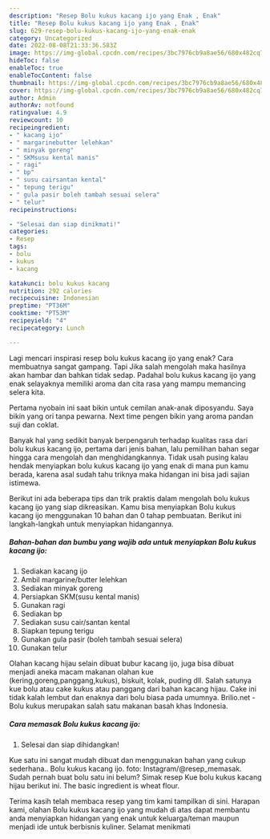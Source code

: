 ```yaml
---
description: "Resep Bolu kukus kacang ijo yang Enak , Enak"
title: "Resep Bolu kukus kacang ijo yang Enak , Enak"
slug: 629-resep-bolu-kukus-kacang-ijo-yang-enak-enak
category: Uncategorized
date: 2022-08-08T21:33:36.583Z
image: https://img-global.cpcdn.com/recipes/3bc7976cb9a8ae56/680x482cq70/bolu-kukus-kacang-ijo-foto-resep-utama.jpg
hideToc: false
enableToc: true
enableTocContent: false
thumbnail: https://img-global.cpcdn.com/recipes/3bc7976cb9a8ae56/680x482cq70/bolu-kukus-kacang-ijo-foto-resep-utama.jpg
cover: https://img-global.cpcdn.com/recipes/3bc7976cb9a8ae56/680x482cq70/bolu-kukus-kacang-ijo-foto-resep-utama.jpg
author: Admin
authorAv: notfound
ratingvalue: 4.9
reviewcount: 10
recipeingredient:
- " kacang ijo"
- " margarinebutter lelehkan"
- " minyak goreng"
- " SKMsusu kental manis"
- " ragi"
- " bp"
- " susu cairsantan kental"
- " tepung terigu"
- " gula pasir boleh tambah sesuai selera"
- " telur"
recipeinstructions:

- "Selesai dan siap dinikmati!"
categories:
- Resep
tags:
- bolu
- kukus
- kacang

katakunci: bolu kukus kacang 
nutrition: 292 calories
recipecuisine: Indonesian
preptime: "PT36M"
cooktime: "PT53M"
recipeyield: "4"
recipecategory: Lunch

---
```



Lagi mencari inspirasi resep bolu kukus kacang ijo yang enak? Cara membuatnya sangat gampang. Tapi Jika salah mengolah maka hasilnya akan hambar dan bahkan tidak sedap. Padahal bolu kukus kacang ijo yang enak selayaknya memiliki aroma dan cita rasa yang mampu memancing selera kita.


Pertama nyobain ini saat bikin untuk cemilan anak-anak diposyandu. Saya bikin yang ori tanpa pewarna. Next time pengen bikin yang aroma pandan suji dan coklat.

Banyak hal yang sedikit banyak berpengaruh terhadap kualitas rasa dari bolu kukus kacang ijo, pertama dari jenis bahan, lalu pemilihan bahan segar hingga cara mengolah dan menghidangkannya. Tidak usah pusing kalau hendak menyiapkan bolu kukus kacang ijo yang enak di mana pun kamu berada, karena asal sudah tahu triknya maka hidangan ini bisa jadi sajian istimewa.


Berikut ini ada beberapa tips dan trik praktis dalam mengolah bolu kukus kacang ijo yang siap dikreasikan. Kamu bisa menyiapkan Bolu kukus kacang ijo menggunakan 10 bahan dan 0 tahap pembuatan. Berikut ini langkah-langkah untuk menyiapkan hidangannya.

<!--inarticleads1-->

##### Bahan-bahan dan bumbu yang wajib ada untuk menyiapkan Bolu kukus kacang ijo:

1. Sediakan  kacang ijo
1. Ambil  margarine/butter lelehkan
1. Sediakan  minyak goreng
1. Persiapkan  SKM(susu kental manis)
1. Gunakan  ragi
1. Sediakan  bp
1. Sediakan  susu cair/santan kental
1. Siapkan  tepung terigu
1. Gunakan  gula pasir (boleh tambah sesuai selera)
1. Gunakan  telur


Olahan kacang hijau selain dibuat bubur kacang ijo, juga bisa dibuat menjadi aneka macam makanan olahan kue (kering,goreng,panggang,kukus), biskuit, kolak, puding dll. Salah satunya kue bolu atau cake kukus atau panggang dari bahan kacang hijau. Cake ini tidak kalah lembut dan enaknya dari bolu biasa pada umumnya. Brilio.net - Bolu kukus merupakan salah satu makanan basah khas Indonesia. 

<!--inarticleads2-->

##### Cara memasak Bolu kukus kacang ijo:


1. Selesai dan siap dihidangkan!

Kue satu ini sangat mudah dibuat dan menggunakan bahan yang cukup sederhana.. Bolu kukus kacang ijo. foto: Instagram/@resep_memasak. Sudah pernah buat bolu satu ini belum? Simak resep Kue bolu kukus kacang hijau berikut ini. The basic ingredient is wheat flour. 

Terima kasih telah membaca resep yang tim kami tampilkan di sini. Harapan kami, olahan Bolu kukus kacang ijo yang mudah di atas dapat membantu anda menyiapkan hidangan yang enak untuk keluarga/teman maupun menjadi ide untuk berbisnis kuliner. Selamat menikmati
